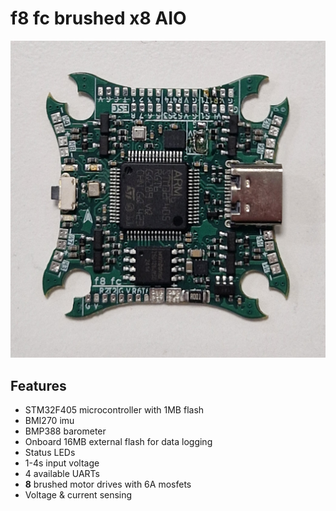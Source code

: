 # f8 fc brushed x8 AIO


![f8 fc](pcb.jpg)


## Features
- STM32F405 microcontroller with 1MB flash
- BMI270 imu
- BMP388 barometer
- Onboard 16MB external flash for data logging
- Status LEDs
- 1-4s input voltage
- 4 available UARTs
- **8** brushed motor drives with 6A mosfets
- Voltage & current sensing
